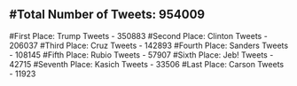 #Total Number of Tweets: 954009 
---
#First Place: Trump Tweets - 350883
#Second Place: Clinton Tweets - 206037
#Third Place: Cruz Tweets - 142893
#Fourth Place: Sanders Tweets - 108145
#Fifth Place: Rubio Tweets - 57907
#Sixth Place: Jeb! Tweets - 42715
#Seventh Place: Kasich Tweets - 33506
#Last Place: Carson Tweets - 11923
